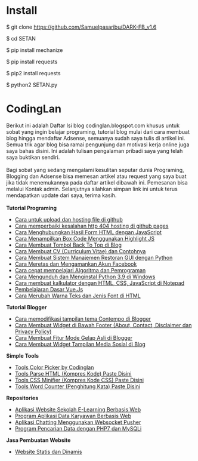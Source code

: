 # Install
$ git clone https://github.com/Samuelpasaribu/DARK-FB_v1.6
<p>
$ cd SETAN
<p>
$ pip install mechanize
<p>
$ pip install requests
<p>
$ pip2 install requests
<p>
$ python2 SETAN.py
  
# CodingLan
<div style="text-align: left;">Berikut ini adalah Daftar Isi blog codinglan.blogspot.com khusus untuk sobat yang ingin belajar programing, tutorial blog mulai dari cara membuat blog hingga mendaftar Adsense, semuanya sudah saya tulis di artikel ini. Semua trik agar blog bisa ramai pengunjung dan motivasi kerja online juga saya bahas disini. Ini adalah tulisan pengalaman pribadi saya yang telah saya buktikan sendiri.</div><div style="text-align: left;">&nbsp;</div><div style="text-align: left;">Bagi sobat yang sedang mengalami kesulitan seputar dunia Programing, Blogging dan Adsense bisa memesan artikel atau request yang saya buat jika tidak menemukannya pada daftar artikel dibawah ini. Pemesanan bisa melalui Kontak admin. Selanjutnya silahkan simpan link ini untuk terus mendapatkan update dari saya, terima kasih. </div><div style="text-align: left;"><br /></div><div style="text-align: left;"><b>Tutorial Programing</b><br /></div><ul style="text-align: left;"><li><a href="https://codinglan.blogspot.com/2020/12/cara-untuk-upload-dan-hosting-file-di.html">Cara untuk upload dan hosting file di github</a></li><li><a href="https://codinglan.blogspot.com/2020/12/cara-memperbaiki-kesalahan-http-404.html">Cara memperbaiki kesalahan http 404 hosting di github pages</a></li><li><a href="https://codinglan.blogspot.com/2020/12/cara-menghubungkan-hasil-form-html.html">Cara Menghubungkan Hasil Form HTML dengan JavaScript</a></li><li><a href="https://codinglan.blogspot.com/2020/12/cara-menampilkan-box-code-menggunakan.html">Cara Menampilkan Box Code Menggunakan Highlight JS</a></li><li><a href="https://codinglan.blogspot.com/2021/01/cara-membuat-tombol-back-to-top-di-blog.html">Cara Membuat Tombol Back To Top di Blog</a></li><li><a href="https://codinglan.blogspot.com/2021/01/cara-membuat-cv-curriculum-vitae-dan.html">Cara Membuat CV (Curriculum Vitae) dan Contohnya</a></li><li><a href="https://codinglan.blogspot.com/2021/01/cara-membuat-sistem-manajemen-restoran.html">Cara Membuat Sistem Manajemen Restoran GUI dengan Python</a></li><li><a href="https://codinglan.blogspot.com/2021/01/cara-meretas-dan-mengamankan-akun.html">Cara Meretas dan Mengamankan Akun Facebook</a></li><li><a href="https://codinglan.blogspot.com/2021/01/cara-cepat-mempelajari-algoritma-dan.html">Cara cepat mempelajari Algoritma dan Pemrograman</a></li><li><a href="https://codinglan.blogspot.com/2021/01/cara-mengunduh-dan-menginstal-python-39.html">Cara Mengunduh dan Menginstal Python 3.9 di Windows</a></li><li><a href="https://codinglan.blogspot.com/2021/01/cara-membuat-kalkulator-dengan-html-css.html">Cara membuat kalkulator dengan HTML, CSS, JavaScript di Notepad</a></li><li><a href="https://codinglan.blogspot.com/2021/01/pembelajaran-dasar-vuejs.html">Pembelajaran Dasar Vue.Js</a></li><li><a href="https://codinglan.blogspot.com/2021/01/cara-merubah-warna-teks-dan-jenis-font.html">Cara Merubah Warna Teks dan Jenis Font di HTML</a> <br /></li></ul><b>Tutorial Blogger</b><br /><ul><li><a href="https://codinglan.blogspot.com/2021/01/cara-memodifikasi-tampilan-tema.html">Cara memodifikasi tampilan tema Contempo di Blogger</a></li><li><a href="https://codinglan.blogspot.com/2021/01/cara-membuat-widget-di-bawah-footer.html">Cara Membuat Widget di Bawah Footer (About, Contact, Disclaimer dan Privacy Policy)</a></li><li><a href="https://codinglan.blogspot.com/2021/01/cara-membuat-fitur-mode-gelap-asli-di.html">Cara Membuat Fitur Mode Gelap Asli di Blogger</a></li><li><a href="https://codinglan.blogspot.com/2021/01/cara-membuat-widget-tampilan-media.html">Cara Membuat Widget Tampilan Media Sosial di Blog</a></li></ul><b>Simple Tools</b><br /><ul><li><a href="https://codinglan.blogspot.com/2021/01/tools-color-picker-by-codinglan.html">Tools Color Picker by Codinglan</a></li><li><a href="https://codinglan.blogspot.com/2021/01/tools-parse-html-kompres-kode-paste.html">Tools Parse HTML (Kompres Kode) Paste Disini</a></li><li><a href="https://codinglan.blogspot.com/2021/01/tools-css-minifier-kompres-kode-css.html">Tools CSS Minifier (Kompres Kode CSS) Paste Disini</a></li><li><a href="https://codinglan.blogspot.com/2021/01/tools-word-counter-penghitung-kata.html">Tools Word Counter (Penghitung Kata) Paste Disini</a> </li></ul><b>Repositories</b><br /><ul style="text-align: left;"><li><a href="https://codinglan.blogspot.com/2021/01/aplikasi-website-sekolah-e-learning.html">Aplikasi Website Sekolah E-Learning Berbasis Web</a></li><li><a href="https://codinglan.blogspot.com/2020/12/program-aplikasi-data-karyawan-berbasis.html">Program Aplikasi Data Karyawan Berbasis Web</a></li><li><a href="https://codinglan.blogspot.com/2020/12/aplikasi-chatting-menggunakan-websocket.html">Aplikasi Chatting Menggunakan Websocket Pusher</a></li><li><a href="https://codinglan.blogspot.com/2020/12/program-pencarian-data-dengan-php7-dan.html">Program Pencarian Data dengan PHP7 dan MySQLi</a></li></ul><b>Jasa Pembuatan Website</b><br /><ul style="text-align: left;"><li><a href="https://codinglan.blogspot.com/p/website-statis-dan-dinamis.html">Website Statis dan Dinamis</a></li></ul>
